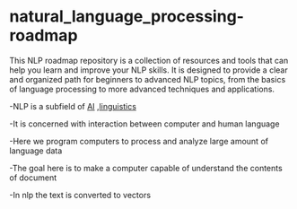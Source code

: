 # natural_language_processing-roadmap
This NLP roadmap repository is a collection of resources and tools that can help you learn and improve your NLP skills. It is designed to provide a clear and organized path for beginners to advanced NLP topics, from the basics of language processing to more advanced techniques and applications.

-NLP is a subfield of [AI](https://en.wikipedia.org/wiki/Artificial_intelligence) ,[linguistics](https://en.wikipedia.org/wiki/Linguistics)

-It is concerned with interaction between computer and human language

-Here we program computers to process and analyze large amount of language data

-The goal here is to make a computer capable of understand the contents of document

-In nlp the text is converted to vectors

